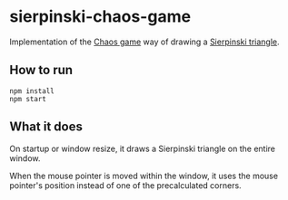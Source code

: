 # sierpinski-chaos-game

Implementation of the [Chaos game](https://en.wikipedia.org/wiki/Chaos_game) way of drawing a [Sierpinski triangle](https://en.wikipedia.org/wiki/Sierpinski_triangle).

## How to run

    npm install
    npm start

## What it does

On startup or window resize, it draws a Sierpinski triangle on the entire window.

When the mouse pointer is moved within the window, it uses the mouse pointer's position instead of one of the precalculated corners.